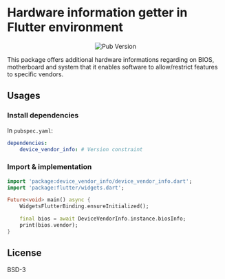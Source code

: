 # Hardware information getter in Flutter environment

<p align="center">
    <a link="https://pub.dev/packages/device_vendor_info"><img alt="Pub Version" src="https://img.shields.io/pub/v/device_vendor_info?style=flat-square&logo=flutter"/></a>
</p>

This package offers additional hardware informations regarding on BIOS, motherboard and system that it enables software to allow/restrict features to specific vendors.

## Usages

### Install dependencies

In `pubspec.yaml`:

```yaml
dependencies:
    device_vendor_info: # Version constraint
```

### Import & implementation

```dart
import 'package:device_vendor_info/device_vendor_info.dart';
import 'package:flutter/widgets.dart';

Future<void> main() async {
    WidgetsFlutterBinding.ensureInitialized();

    final bios = await DeviceVendorInfo.instance.biosInfo;
    print(bios.vendor);
}
```

## License

BSD-3
